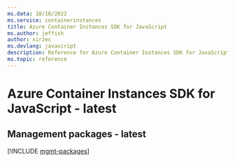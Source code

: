 ```yaml
---
ms.data: 10/10/2022
ms.service: containerinstances
title: Azure Container Instances SDK for JavaScript
ms.author: jeffish
author: xirzec
ms.devlang: javascript
description: Reference for Azure Container Instances SDK for JavaScript
ms.topic: reference
---
```

# Azure Container Instances SDK for JavaScript - latest

## Management packages - latest
[!INCLUDE [mgmt-packages](container-instances-mgmt-index.md)]
